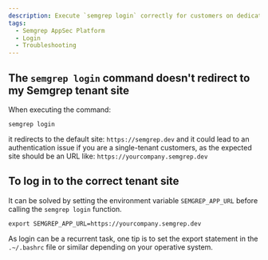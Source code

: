 ```yaml
---
description: Execute `semgrep login` correctly for customers on dedicated tenants.
tags:
  - Semgrep AppSec Platform
  - Login
  - Troubleshooting
---
```




## The `semgrep login` command doesn't redirect to my Semgrep tenant site

When executing the command: 
```console
semgrep login
```
it redirects to the default site: `https://semgrep.dev` and it could lead to an authentication issue if you are a single-tenant customers, as the expected site should be an URL like: `https://yourcompany.semgrep.dev`


## To log in to the correct tenant site

It can be solved by setting the environment variable `SEMGREP_APP_URL` before calling the `semgrep login` function.
```console
export SEMGREP_APP_URL=https://yourcompany.semgrep.dev
```
As login can be a recurrent task, one tip is to set the export statement in the `.~/.bashrc` file or similar depending on your operative system.
